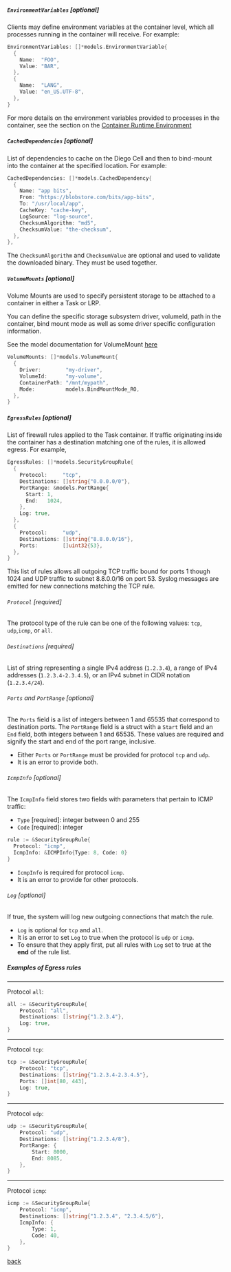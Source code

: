 ##### `EnvironmentVariables` [optional]

Clients may define environment variables at the container level, which all processes running in the container will receive. For example:

```go
EnvironmentVariables: []*models.EnvironmentVariable{
  {
    Name:  "FOO",
    Value: "BAR",
  },
  {
    Name:  "LANG",
    Value: "en_US.UTF-8",
  },
}
```

For more details on the environment variables provided to processes in the container, see the section on the [Container Runtime Environment](environment.md)

##### `CachedDependencies` [optional]

List of dependencies to cache on the Diego Cell and then to bind-mount into the container at the specified location. For example:

```go
CachedDependencies: []*models.CachedDependency{
  {
    Name: "app bits",
    From: "https://blobstore.com/bits/app-bits",
    To: "/usr/local/app",
    CacheKey: "cache-key",
    LogSource: "log-source",
    ChecksumAlgorithm: "md5",
    ChecksumValue: "the-checksum",
  },
},
```

The `ChecksumAlgorithm` and `ChecksumValue` are optional and used to validate the downloaded binary.  They must be used together.

##### `VolumeMounts` [optional]

Volume Mounts are used to specify persistent storage to be attached to a container in either a Task or LRP.

You can define the specific storage subsystem driver, volumeId, path in the container, bind mount mode as well as
some driver specific configuration information.

See the model documentation for VolumeMount [here](https://godoc.org/code.cloudfoundry.org/bbs/models#VolumeMount)

```go
VolumeMounts: []*models.VolumeMount{
  {
    Driver:        "my-driver",
    VolumeId:      "my-volume",
    ContainerPath: "/mnt/mypath",
    Mode:          models.BindMountMode_RO,
  },
}
```

##### `EgressRules` [optional]

List of firewall rules applied to the Task container. If traffic originating inside the container has a destination matching one of the rules, it is allowed egress. For example,

```go
EgressRules: []*models.SecurityGroupRule{
  {
    Protocol:     "tcp",
    Destinations: []string{"0.0.0.0/0"},
    PortRange: &models.PortRange{
      Start: 1,
      End:   1024,
    },
    Log: true,
  },
  {
    Protocol:     "udp",
    Destinations: []string{"8.8.0.0/16"},
    Ports:        []uint32{53},
  },
}
```

This list of rules allows all outgoing TCP traffic bound for ports 1 though 1024 and UDP traffic to subnet 8.8.0.0/16 on port 53. Syslog messages are emitted for new connections matching the TCP rule.

###### `Protocol` [required]

The protocol type of the rule can be one of the following values: `tcp`, `udp`,`icmp`, or `all`.

###### `Destinations` [required]

List of string representing a single IPv4 address (`1.2.3.4`), a range of IPv4 addresses (`1.2.3.4-2.3.4.5`), or an IPv4 subnet in CIDR notation (`1.2.3.4/24`).


###### `Ports` and `PortRange` [optional]

The `Ports` field is a list of integers between 1 and 65535 that correspond to destination ports.
The `PortRange` field is a struct with a `Start` field and an `End` field, both integers between 1 and 65535. These values are required and signify the start and end of the port range, inclusive.

- Either `Ports` or `PortRange` must be provided for protocol `tcp` and `udp`.
- It is an error to provide both.

###### `IcmpInfo` [optional]

The `IcmpInfo` field stores two fields with parameters that pertain to ICMP traffic:

- `Type` [required]: integer between 0 and 255
- `Code` [required]: integer

```go
rule := &SecurityGroupRule{
  Protocol: "icmp",
  IcmpInfo: &ICMPInfo{Type: 8, Code: 0}
}
```

- `IcmpInfo` is required for protocol `icmp`.
- It is an error to provide for other protocols.

###### `Log` [optional]

If true, the system will log new outgoing connections that match the rule.

- `Log` is optional for `tcp` and `all`.
- It is an error to set `Log` to true when the protocol is `udp` or `icmp`.
- To ensure that they apply first, put all rules with `Log` set to true at the **end** of the rule list.

##### Examples of Egress rules

---

Protocol `all`:

```go
all := &SecurityGroupRule{
    Protocol: "all",
    Destinations: []string{"1.2.3.4"},
    Log: true,
}
```

---

Protocol `tcp`:

```go
tcp := &SecurityGroupRule{
    Protocol: "tcp",
    Destinations: []string{"1.2.3.4-2.3.4.5"},
    Ports: []int[80, 443],
    Log: true,
}
```

---

Protocol `udp`:

```go
udp := &SecurityGroupRule{
    Protocol: "udp",
    Destinations: []string{"1.2.3.4/8"},
    PortRange: {
        Start: 8000,
        End: 8085,
    },
}
```

---

Protocol `icmp`:

```go
icmp := &SecurityGroupRule{
    Protocol: "icmp",
    Destinations: []string{"1.2.3.4", "2.3.4.5/6"},
    IcmpInfo: {
        Type: 1,
        Code: 40,
    },
}
```

[back](README.md)
